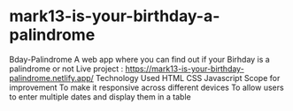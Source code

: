 # mark13-is-your-birthday-a-palindrome
Bday-Palindrome
A web app where you can find out if your Birhday is a palindrome or not
Live project : https://mark13-is-your-birthday-palindrome.netlify.app/
Technology Used
HTML
CSS
Javascript
Scope for improvement
To make it responsive across different devices
To allow users to enter multiple dates and display them in a table
